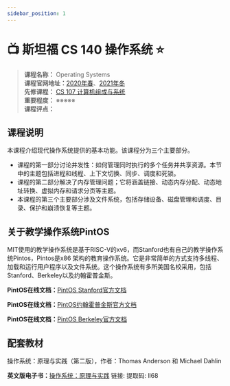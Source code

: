 ```yaml
---
sidebar_position: 1
---
```


# 📺 斯坦福 CS 140 操作系统 ⭐️


>**课程名称：** Operating Systems    
**课程官网地址：**[2020年春](https://web.stanford.edu/~ouster/cgi-bin/cs140-spring20/index.php)、[2021年冬](https://www.scs.stanford.edu/21wi-cs140/)    
**先修课程：** [CS 107 计算机组成与系统](https://hackway.org/docs/cs/sophomore/system/cs107)       
**重要程度：** ※※※※※  
**课程评点：**   

## 课程说明
本课程介绍现代操作系统提供的基本功能。该课程分为三个主要部分。
- 课程的第一部分讨论并发性：如何管理同时执行的多个任务并共享资源。本节中的主题包括进程和线程、上下文切换、同步、调度和死锁。
- 课程的第二部分解决了内存管​​理问题；它将涵盖链接、动态内存分配、动态地址转换、虚拟内存和请求分页等主题。
- 本课程的第三个主要部分涉及文件系统，包括存储设备、磁盘管理和调度、目录、保护和崩溃恢复等主题。


## 关于教学操作系统PintOS
MIT使用的教学操作系统是基于RISC-V的xv6，而Stanford也有自己的教学操作系统Pintos，Pintos是x86 架构的教育操作系统。它是非常简单的方式支持多线程、加载和运行用户程序以及文件系统。这个操作系统有多所美国名校采用，包括Stanford、Berkeley以及约翰霍普金斯。

**PintOS在线文档：**[PintOS Stanford官方文档](https://web.stanford.edu/class/cs140/projects/pintos/pintos.html#SEC_Contents)

**PintOS在线文档：**[PintOS约翰霍普金斯官方文档](https://www.cs.jhu.edu/~huang/cs318/fall18/project/guide.html)

**PintOS在线文档：**[PintOS Berkeley官方文档](https://cs162.org/static/proj/pintos-docs/)


## 配套教材




操作系统：原理与实践（第二版），作者：Thomas Anderson 和 Michael Dahlin


**英文版电子书：**[操作系统：原理与实践](https://pan.baidu.com/s/1jheoZp_hsz-VJ-dXiYY3ww)  链接: 提取码: ll68 


